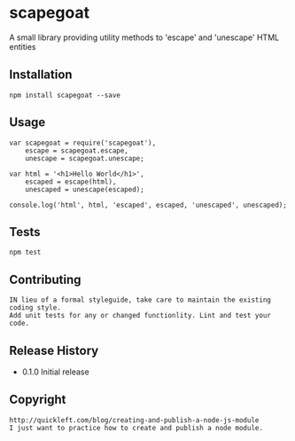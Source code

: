 scapegoat
=========

A small library providing utility methods to 'escape' and 'unescape' HTML entities

## Installation

    npm install scapegoat --save

## Usage

    var scapegoat = require('scapegoat'),
        escape = scapegoat.escape,
        unescape = scapegoat.unescape;

    var html = '<h1>Hello World</h1>',
        escaped = escape(html),
        unescaped = unescape(escaped);

    console.log('html', html, 'escaped', escaped, 'unescaped', unescaped);

## Tests

    npm test

## Contributing

    IN lieu of a formal styleguide, take care to maintain the existing coding style.
    Add unit tests for any or changed functionlity. Lint and test your code.

## Release History
* 0.1.0 Initial release

## Copyright
    http://quickleft.com/blog/creating-and-publish-a-node-js-module
    I just want to practice how to create and publish a node module.
